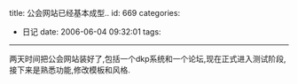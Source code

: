 title: 公会网站已经基本成型..
id: 669
categories:
  - 日记
date: 2006-06-04 09:32:01
tags:
---

两天时间把公会网站装好了,包括一个dkp系统和一个论坛,现在正式进入测试阶段,接下来是熟悉功能,修改模板和风格.